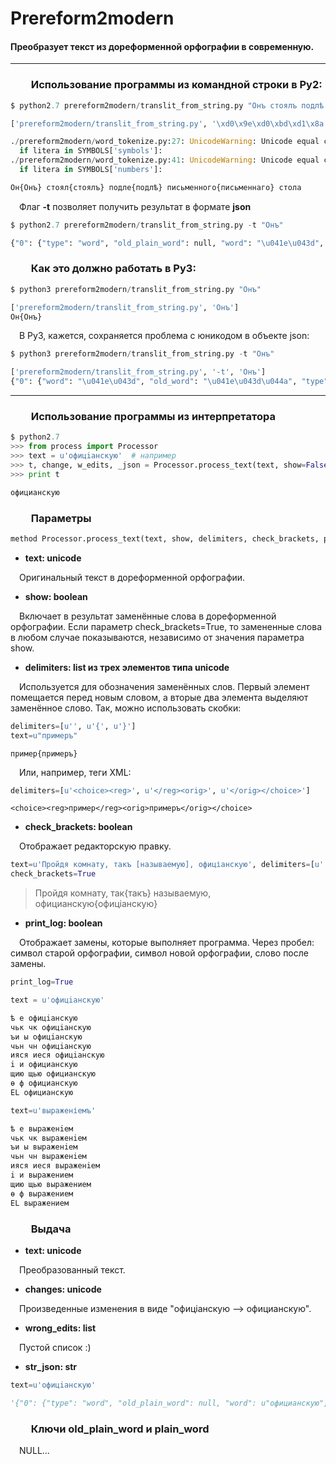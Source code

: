 # Prereform2modern
#### Преобразует текст из дореформенной орфографии в современную.  
---
### &emsp;&emsp;Использование программы из командной строки в Py2:

```python
$ python2.7 prereform2modern/translit_from_string.py "Онъ стоялъ подлѣ письменнаго стола"
```

```python
['prereform2modern/translit_from_string.py', '\xd0\x9e\xd0\xbd\xd1\x8a \xd1\x81\xd1\x82\xd0\xbe\xd1\x8f\xd0\xbb\xd1\x8a \xd0\xbf\xd0\xbe\xd0\xb4\xd0\xbb\xd1\xa3 \xd0\xbf\xd0\xb8\xd1\x81\xd1\x8c\xd0\xbc\xd0\xb5\xd0\xbd\xd0\xbd\xd0\xb0\xd0\xb3\xd0\xbe \xd1\x81\xd1\x82\xd0\xbe\xd0\xbb\xd0\xb0']

./prereform2modern/word_tokenize.py:27: UnicodeWarning: Unicode equal comparison failed to convert both arguments to Unicode - interpreting them as being unequal
  if litera in SYMBOLS['symbols']:
./prereform2modern/word_tokenize.py:41: UnicodeWarning: Unicode equal comparison failed to convert both arguments to Unicode - interpreting them as being unequal
  if litera in SYMBOLS['numbers']:

Он{Онъ} стоял{стоялъ} подле{подлѣ} письменного{письменнаго} стола
```

&emsp;Флаг __-t__ позволяет получить результат в формате __json__
```python
$ python2.7 prereform2modern/translit_from_string.py -t "Онъ"
```

```python
{"0": {"type": "word", "old_plain_word": null, "word": "\u041e\u043d", "old_word": "\u041e\u043d\u044a", "plain_word": null}}
```

### &emsp;&emsp;Как это должно работать в Py3:
```python
$ python3 prereform2modern/translit_from_string.py "Онъ"
```

```python
['prereform2modern/translit_from_string.py', 'Онъ']
Он{Онъ}
```
&emsp;В Py3, кажется, сохраняется проблема с юникодом в объекте json:
```python
$ python3 prereform2modern/translit_from_string.py -t "Онъ"
```
```python
['prereform2modern/translit_from_string.py', '-t', 'Онъ']
{"0": {"word": "\u041e\u043d", "old_word": "\u041e\u043d\u044a", "type": "word", "plain_word": null, "old_plain_word": null}}
```
---
### &emsp;&emsp;Использование программы из интерпретатора


```python
$ python2.7
>>> from process import Processor
>>> text = u'офицiанскую'  # например
>>> t, change, w_edits, _json = Processor.process_text(text, show=False, delimiters=[u'', u'{', u'}'], check_brackets=False, print_log=False)
>>> print t
```
```python
официанскую
```

### &emsp;&emsp;Параметры
```python
method Processor.process_text(text, show, delimiters, check_brackets, print_log=True)
```
* __text: unicode__

&emsp;Оригинальный текст в дореформенной орфографии.

* __show: boolean__

&emsp;Включает в результат заменённые слова в дореформенной орфографии. Если параметр check_brackets=True, то замененные слова в любом случае показываются, независимо от значения параметра show.

* __delimiters: list из трех элементов типа unicode__

&emsp;Используется для обозначения заменённых слов. Первый элемент помещается перед новым словом, а вторые два элемента выделяют заменённое слово. Так, можно использовать скобки:
```python
delimiters=[u'', u'{', u'}']
text=u"примеръ"
```

```
пример{примеръ}
```
&emsp;Или, например, теги XML:
```python
delimiters=[u'<choice><reg>', u'</reg><orig>', u'</orig></choice>']
```
```
<choice><reg>пример</reg><orig>примеръ</orig></choice>
```

* __check_brackets: boolean__

&emsp;Отображает редакторскую правку.
```python
text=u'Пройдя комнату, такъ [называемую], офиціанскую', delimiters=[u'', u'{', u'}']
check_brackets=True
```
> Пройдя комнату, так{такъ} <choice original_editorial_correction='[называемую]'><sic></sic><corr>называемую</corr></choice>, официанскую{офицiанскую}

* __print_log: boolean__

&emsp;Отображает замены, которые выполняет программа. Через пробел: символ старой орфографии, символ новой орфографии, слово после замены.
```python
print_log=True
```
```python
text = u'офицiанскую'
```
```python
ѣ е офицiанскую
чьк чк офицiанскую
ъи ы офицiанскую
чьн чн офицiанскую
ияся иеся офицiанскую
i и официанскую
щию щью официанскую
ѳ ф официанскую
EL официанскую
````

```python
text=u'выраженіемъ'
```

```python
ѣ е выраженiем
чьк чк выраженiем
ъи ы выраженiем
чьн чн выраженiем
ияся иеся выраженiем
i и выражением
щию щью выражением
ѳ ф выражением
EL выражением
```

### &emsp;&emsp;Выдача
* __text: unicode__

&emsp;Преобразованный текст.

* __changes: unicode__

&emsp;Произведенные изменения в виде "офицiанскую --> официанскую".

* __wrong_edits: list__

&emsp;Пустой список :)

* __str_json: str__
```python
text=u'офицiанскую'
```
```python
'{"0": {"type": "word", "old_plain_word": null, "word": u"официанскую", "old_word": u"офицiанскую", "plain_word": null}}'
```

### &emsp;&emsp;Ключи old_plain_word и plain_word
&emsp;NULL...
